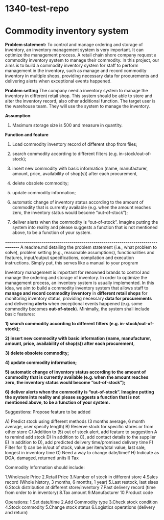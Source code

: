 # 1340-test-repo
# Commodity inventory system

**Problem statement:**
To control and manage ordering and storage of inventory, an inventory management system is very important. It can optimize the management process. A retail chain shore company request a commodity inventory system to manage their commodity. In this project, our aims is to build a commodity inventory system for staff to perform management in the inventory, such as manage and record commodity inventory in multiple shops, providing necessary data for procurements and delivering alerts when exceptional events happened.

**Problem setting**
The company need a inventory system to manage the inventory in different retail shop. This system should be able to store and alter the inventory record, also other additional function. The target user is the warehouse team. They will use the system to manage the inventory.

**Assumption**
1. Maximum storage size is 500 and measure in quantity.

**Function and feature**
1) Load commodity inventory record of different shop from files; 

2) search commodity according to different filters (e.g. in-stock/out-of-stock);

3) insert new commodity with basic information (name, manufacturer, amount, price, availability of shop(s)) after each procurement,

4) delete obsolete commodity;

5) update commodity information;

6) automatic change of inventory status according to the amount of commodity that is currently available (e.g. when the amount reaches zero, the inventory status would become “out-of-stock”);

7) deliver alerts when the commodity is “out-of-stock”. Imagine putting the system into reality and please suggests a function
that is not mentioned above, to be a function of your system.

**-----------------------------------------------------------------------------------**
A readme.md detailing the problem statement (i.e., what problem to solve), problem setting
(e.g., reasonable assumptions), functionalities and features, input/output specifications,
compilation and execution instructions. Simply put, this serves like a manual to your program

Inventory management is important for renowned brands to control and manage the ordering and
storage of inventory. In order to optimize the management process, an inventory system is usually
implemented. In this idea, we aim to build a commodity inventory system that allows staff to **manage
and record commodity inventory** in **different retail shops** for monitoring inventory status, providing
necessary **data for procurements** and delivering **alerts** when exceptional events happened (e.g. some
commodity becomes **out-of-stock**). Minimally, the system shall include basic features: 

**1) search commodity according to different filters (e.g. in-stock/out-of-stock);**

**2) insert new commodity with basic information (name, manufacturer, amount, price, availability of shop(s)) after each procurement,**

**3) delete obsolete commodity;**

**4) update commodity information;**

**5) automatic change of inventory status according to the amount of commodity that is currently available (e.g. when the amount reaches zero, the inventory status would become “out-of-stock”);**

**6) deliver alerts when the commodity is “out-of-stock”. Imagine putting the system into reality and please suggests a function
that is not mentioned above, to be a function of your system.**


Suggestions:
Propose feature to be added

A) Predict stock using different methods (3 months average, 6 month average, user specify length)
B) Reserve stock for specific stores or from other store
C) Addition to (5) out of stock alert, add feature to suggestion A to remind add stock
D) In addition to C), add contact details to the supplier
E) In addition to D), add predicted delivery time/promised delivery time
F) Filter for 1) can be in/out of stock, value per item/total value, last sale, longest in inventory time
G) Need a way to change date/time?
H) Indicate as DOA, damaged, returned units
I) Tax


Commodity Information should include:

1.Wholesale Price
2.Retail Price
3.Number of stock in different store
4.Sales record (Whole history, 3 months, 6 months, 1 year)
5.Last restock, last slaes
6.Stock distribution at different store/inventory
7.Past delivery record (time from order to in inventory)
8.Tax amount
9.Manufacturer
10.Product code

Operations:
1.Set date/time
2.Add Commodity type
3.Check stock condition
4.Stock commodity
5.Change stock status
6.Logistics operations (delivery and return)





